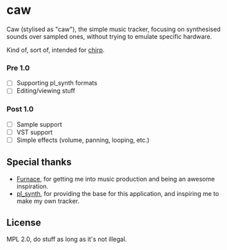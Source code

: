 # caw

Caw (stylised as "caw"), the simple music tracker,
focusing on synthesised sounds over sampled ones,
without trying to emulate specific hardware.

Kind of, sort of, intended for [chirp](https://github.com/kraxarn/chirp).

### Pre 1.0

* [ ] Supporting pl_synth formats
* [ ] Editing/viewing stuff

### Post 1.0

* [ ] Sample support
* [ ] VST support
* [ ] Simple effects (volume, panning, looping, etc.)

## Special thanks

* [Furnace](https://github.com/tildearrow/furnace), for getting me into music production and being an awesome
  inspiration.
* [pl_synth](https://github.com/phoboslab/pl_synth), for providing the base for this application, and inspiring me to
  make my own tracker.

## License

MPL 2.0, do stuff as long as it's not illegal.